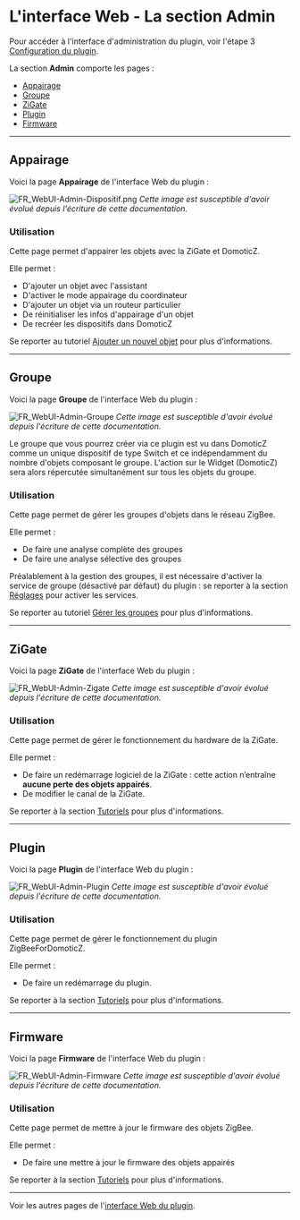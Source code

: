 # L'interface Web - La section Admin

Pour accéder à l'interface d'administration du plugin, voir l'étape 3 [Configuration du plugin](Plugin_Configuration.md).

La section __Admin__ comporte les pages :

* [Appairage](#appairage)
* [Groupe](#groupe)
* [ZiGate](#zigate)
* [Plugin](#plugin)
* [Firmware](#firmware)


------------------------------------------------
## Appairage

Voici la page __Appairage__ de l'interface Web du plugin :

![FR_WebUI-Admin-Dispositif.png](Images/FR_WebUI-Admin-Appairage.png)
*Cette image est susceptible d'avoir évolué depuis l'écriture de cette documentation.*

### Utilisation

Cette page permet d'appairer les objets avec la ZiGate et DomoticZ.

Elle permet :

* D'ajouter un objet avec l'assistant
* D'activer le mode appairage du coordinateur
* D'ajouter un objet via un routeur particulier
* De réinitialiser les infos d'appairage d'un objet
* De recréer les dispositifs dans DomoticZ

Se reporter au tutoriel [Ajouter un nouvel objet](Tuto_Appairage-objet.md) pour plus d'informations.


------------------------------------------------
## Groupe

Voici la page __Groupe__ de l'interface Web du plugin :

![FR_WebUI-Admin-Groupe](Images/FR_WebUI-Admin-Groupe.png)
*Cette image est susceptible d'avoir évolué depuis l'écriture de cette documentation.*

Le groupe que vous pourrez créer via ce plugin est vu dans DomoticZ comme un unique dispositif de type Switch et ce indépendamment du nombre d'objets composant le groupe.
L'action sur le Widget (DomoticZ) sera alors répercutée simultanément sur tous les objets du groupe.

### Utilisation

Cette page permet de gérer les groupes d'objets dans le réseau ZigBee.

Elle permet :

* De faire une analyse complète des groupes
* De faire une analyse sélective des groupes

Préalablement à la gestion des groupes, il est nécessaire d'activer la service de groupe (désactivé par défaut) du plugin : se reporter à la section [Réglages](WebUI_Reglages.md) pour activer les services.

Se reporter au tutoriel [Gérer les groupes](Tuto_Gerer-les-groupes.md) pour plus d'informations.


------------------------------------------------
## ZiGate

Voici la page __ZiGate__ de l'interface Web du plugin :

![FR_WebUI-Admin-Zigate](Images/FR_WebUI-Admin-Zigate.png)
*Cette image est susceptible d'avoir évolué depuis l'écriture de cette documentation.*

### Utilisation

Cette page permet de gérer le fonctionnement du hardware de la ZiGate.

Elle permet :

* De faire un redémarrage logiciel de la ZiGate : cette action n’entraîne **aucune perte des objets appairés**.
* De modifier le canal de la ZiGate.

Se reporter à la section [Tutoriels](Home.md#tutoriels) pour plus d'informations.


------------------------------------------------
## Plugin

Voici la page __Plugin__ de l'interface Web du plugin :

![FR_WebUI-Admin-Plugin](Images/FR_WebUI-Admin-Plugin.png)
*Cette image est susceptible d'avoir évolué depuis l'écriture de cette documentation.*

### Utilisation

Cette page permet de gérer le fonctionnement du plugin ZigBeeForDomoticZ.

Elle permet :

* De faire un redémarrage du plugin.

Se reporter à la section [Tutoriels](Home.md#tutoriels) pour plus d'informations.

------------------------------------------------
## Firmware

Voici la page __Firmware__ de l'interface Web du plugin :

![FR_WebUI-Admin-Firmware](Images/FR_WebUI-Admin-Firmware.png)
*Cette image est susceptible d'avoir évolué depuis l'écriture de cette documentation.*

### Utilisation

Cette page permet de mettre à jour le firmware des objets ZigBee.

Elle permet :

* De faire une mettre à jour le firmware des objets appairés

Se reporter à la section [Tutoriels](Home.md#tutoriels) pour plus d'informations.


------------------------------------------------
Voir les autres pages de l'[interface Web du plugin](Home.md#linterface-web-du-plugin).
